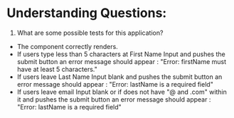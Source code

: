 # Understanding Questions:

1. What are some possible tests for this application?

- The component correctly renders.
- If users type less than 5 characters at First Name Input and pushes the submit button an error message should appear : "Error: firstName must have at least 5 characters."
- If users leave Last Name Input blank and pushes the submit button an error message should appear : "Error: lastName is a required field"
- If users leave email Input blank or if does not have "@ and .com" within it and pushes the submit button an error message should appear : "Error: lastName is a required field"
